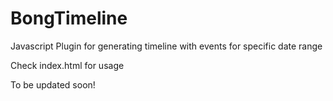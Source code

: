 # BongTimeline
Javascript Plugin for generating timeline with events for specific date range 

Check index.html for usage

To be updated soon!
